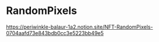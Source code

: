 # RandomPixels
https://periwinkle-balaur-1a2.notion.site/NFT-RandomPixels-0704aafd73e843bdb0cc3e5223bb49e5
